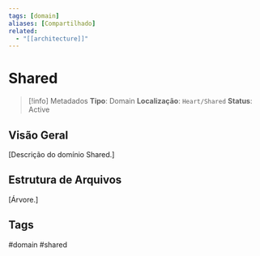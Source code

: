 ```yaml
---
tags: [domain]
aliases: [Compartilhado]
related:
  - "[[architecture]]"
---
```


# Shared

> [!info] Metadados
> **Tipo**: Domain
> **Localização**: `Heart/Shared`
> **Status**: Active

## Visão Geral
[Descrição do domínio Shared.]

## Estrutura de Arquivos
[Árvore.]

## Tags
#domain #shared